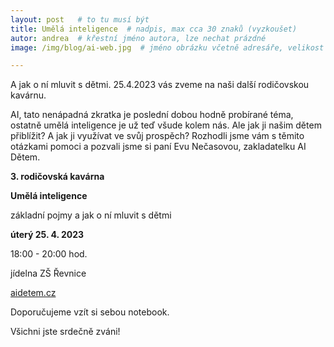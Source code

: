 ```yaml
---
layout: post   # to tu musí být
title: Umělá inteligence  # nadpis, max cca 30 znaků (vyzkoušet)
autor: andrea  # křestní jméno autora, lze nechat prázdné
image: /img/blog/ai-web.jpg  # jméno obrázku včetně adresáře, velikost 900x600

---
```

A jak o ní mluvit s dětmi. 25.4.2023 vás zveme na naši další rodičovskou kavárnu.

<!--vice-->

AI, tato nenápadná zkratka je poslední dobou hodně probírané téma, ostatně umělá inteligence je už teď všude kolem nás. Ale jak ji našim dětem přiblížit?
A jak ji využívat ve svůj prospěch?
Rozhodli jsme vám s těmito otázkami pomoci a pozvali jsme si paní Evu Nečasovou, zakladatelku AI Dětem.


**3. rodičovská kavárna**

**Umělá inteligence**

základní pojmy a jak o ní mluvit s dětmi

**úterý 25. 4. 2023**

18:00 - 20:00 hod.

jídelna ZŠ Řevnice

[aidetem.cz](https://aidetem.cz/)

Doporučujeme vzít si sebou notebook.


Všichni jste srdečně zváni!
<!--quote-->

